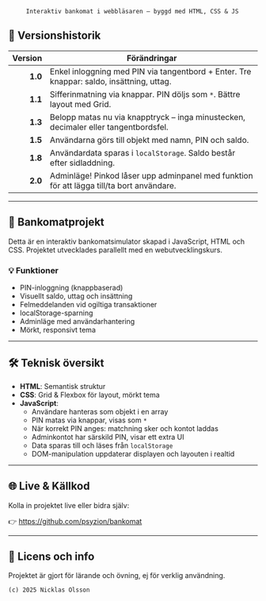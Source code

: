 ```                                                                 
     Interaktiv bankomat i webbläsaren – byggd med HTML, CSS & JS
```

## 🧾 Versionshistorik

| Version | Förändringar |
|--------:|--------------|
| **1.0** | Enkel inloggning med PIN via tangentbord + Enter. Tre knappar: saldo, insättning, uttag. |
| **1.1** | Sifferinmatning via knappar. PIN döljs som `*`. Bättre layout med Grid. |
| **1.3** | Belopp matas nu via knapptryck – inga minustecken, decimaler eller tangentbordsfel. |
| **1.5** | Användarna görs till objekt med namn, PIN och saldo. |
| **1.8** | Användardata sparas i `localStorage`. Saldo består efter sidladdning. |
| **2.0** | Adminläge! Pinkod låser upp adminpanel med funktion för att lägga till/ta bort användare. |

---

## 🏦 Bankomatprojekt

Detta är en interaktiv bankomatsimulator skapad i JavaScript, HTML och CSS. Projektet utvecklades parallellt med en webutvecklingskurs.

### 💡 Funktioner

- PIN-inloggning (knappbaserad)
- Visuellt saldo, uttag och insättning
- Felmeddelanden vid ogiltiga transaktioner
- localStorage-sparning
- Adminläge med användarhantering
- Mörkt, responsivt tema

---

## 🛠️ Teknisk översikt

- **HTML**: Semantisk struktur
- **CSS**: Grid & Flexbox för layout, mörkt tema
- **JavaScript**:
  - Användare hanteras som objekt i en array
  - PIN matas via knappar, visas som `*`
  - När korrekt PIN anges: matchning sker och kontot laddas
  - Adminkontot har särskild PIN, visar ett extra UI
  - Data sparas till och läses från `localStorage`
  - DOM-manipulation uppdaterar displayen och layouten i realtid

---

## 🌐 Live & Källkod

Kolla in projektet live eller bidra själv:

👉 https://github.com/psyzion/bankomat

---

## 📄 Licens och info

Projektet är gjort för lärande och övning, ej för verklig användning.

```
(c) 2025 Nicklas Olsson
```
